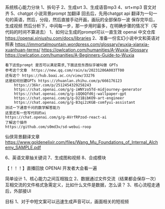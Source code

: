 系统核心能力分块
1、拆句子
2、生成srt
3、生成语音mp3
4、srt+mp3 音文对齐
5、chatgpt 小说背景prompt 加翻译
    回去后，先用chatgpt api 翻译为一句一句的英语，然后，分段，然后直接手动开画，画玩的全部保存一波
    保存完毕后，生成视频
    然后分析下，中间每一步，那一步用时最多，在明确步骤的情况下（写代码的时间不算进去）
    1、如何让生成的prompt可以一直生效
        openai 中文仓库 https://openai.xiniushu.com/docs/libraries
    2、准备一份玄幻小说中文和英语对照表
        https://immortalmountain.wordpress.com/glossary/wuxia-xianxia-xuanhuan-terms/
        https://owlcation.com/humanities/A-Wuxia-Glossary
        https://owlcation.com/humanities/A-Beginners-Guide-to-Wuxia

    看下这些prompt 是否可以满足需求,下面这些东西似乎被叫做 GPTs 
    参考这个文章  https://new.qq.com/rain/a/20231206A003TT00
    还有这个 https://hub.baai.ac.cn/view/33276
    这是如何创建GPTs https://zhuanlan.zhihu.com/p/666176123
        https://36kr.com/p/2512454329258243
        https://chat.openai.com/g/g-iWNYzo5Td-midjourney-generator
        https://chat.openai.com/g/g-iQQ6Qfd6j-wallpaper-gpt
        https://chat.openai.com/g/g-D21BibKO9-art-engineer
        https://chat.openai.com/g/g-B3qi2zKGB-comfyui-assistant
    测试一下通意千问的数学解答能力
    这里还有一些写代码的ai
    https://chat.openai.com/g/g-AVrfRPzod-react-ai
    了解这个插件
    https://github.com/s0md3v/sd-webui-roop


仙侠背景翻译文章
    https://www.goldenelixir.com/files/Wang_Mu_Foundations_of_Internal_Alchemy_SAMPLE.pdf
    
6、英语文章抽关键词
7、生成图和视频
8、合成模块

【！！！】直播回放 OPENAI 开发者大会看一遍

简单设计
1、核心能力之间互相独立
2、数据通过文件交流（结果都会保存一次）
    互相交流的文件格式急需定义，比如什么文件是数据，怎么读？
3、核心流程走通后，外部接UI

目标
1、对于中短文案可以迅速生成声音可以，画面相关的短视频